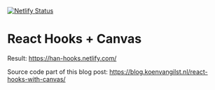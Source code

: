 [![Netlify Status](https://api.netlify.com/api/v1/badges/9d8a48a5-6864-40e2-9e74-dc99cf60e997/deploy-status)](https://app.netlify.com/sites/han-hooks/deploys)

# React Hooks + Canvas 

Result: https://han-hooks.netlify.com/

Source code part of this blog post: https://blog.koenvangilst.nl/react-hooks-with-canvas/
